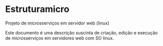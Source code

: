 # Estruturamicro
Projeto de microsserviços em servidor web (linux)

Este documento é uma descrição suscinta de criação, edição e execução de microsserviços em servidores web com SO linux.

